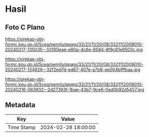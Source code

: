 # Hasil

## Foto C Plano

https://sirekap-obj-formc.kpu.go.id/5cea/pemilu/ppwp/33/21/11/20/08/3321112008010-20240217-135035--33180eae-e80a-4c6e-8584-8f9c81e8503c.jpg

https://sirekap-obj-formc.kpu.go.id/5cea/pemilu/ppwp/33/21/11/20/08/3321112008010-20240217-134926--32f2ed7d-ed67-407e-a7b8-ee004bfffbaa.jpg

https://sirekap-obj-formc.kpu.go.id/5cea/pemilu/ppwp/33/21/11/20/08/3321112008010-20240216-063932--2d27393f-1bae-43b7-9ce6-0ad0b92d5457.jpg


## Metadata

| Key        | Value               |
| ---------- | ------------------- |
| Time Stamp | 2024-02-28 18:00:00 |




